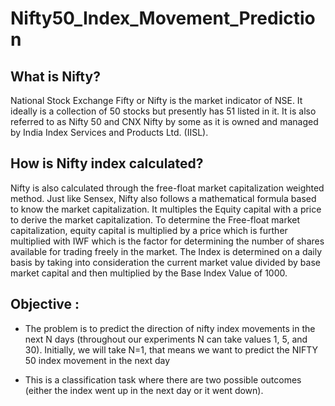 # Nifty50_Index_Movement_Prediction
## What is Nifty?   
National Stock Exchange Fifty or Nifty is the market indicator of NSE. It ideally is a collection of 50 stocks but presently has 51 listed in it. It is also referred to as Nifty 50 and CNX Nifty by some as it is owned and managed by India Index Services and Products Ltd. (IISL).   
## How is Nifty index calculated?   
Nifty is also calculated through the free-float market capitalization weighted method. Just like Sensex, Nifty also follows a mathematical formula based to know the market capitalization. It multiples the Equity capital with a price to derive the market capitalization. To determine the Free-float market capitalization, equity capital is multiplied by a price which is further multiplied with IWF which is the factor for determining the number of shares available for trading freely in the market. The Index is determined on a daily basis by taking into consideration the current market value divided by base market capital and then multiplied by the Base Index Value of 1000.
##  Objective : 
* The problem is to predict the direction of nifty index movements in the next N days (throughout our experiments N can take values 1, 5, and 30). Initially, we will take N=1, that means we want to predict the NIFTY 50 index movement in the next day

* This is a classification task where there are two possible outcomes (either the index went up in the next day or it went down).
